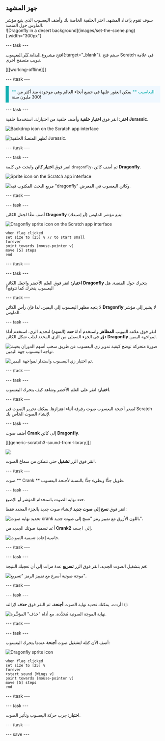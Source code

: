 ## جهز المشهد

<div style="display: flex; flex-wrap: wrap">
<div style="flex-basis: 200px; flex-grow: 1; margin-right: 15px;">
سوف تقوم بإعداد المشهد. اختر الخلفية الخاصة بك وأضف اليعسوب الذي يتبع مؤشر الماوس حول المنصة.
</div>
<div>
![Dragonfly in a desert background](images/set-the-scene.png){:width="300px"}
</div>
</div>

--- task ---

افتح [مشروع البداية كبّر اليعسوب](https://scratch.mit.edu/projects/535695413/editor){:target="_blank"}. سيتم فتح Scratch في علامة تبويب متصفح أخرى.

[[[working-offline]]]

--- /task ---

<p style="border-left: solid; border-width:10px; border-color: #0faeb0; background-color: aliceblue; padding: 10px;">
<span style="color: #0faeb0">** اليعاسيب **</span> يمكن العثور عليها في جميع أنحاء العالم وهي موجودة منذ أكثر من 300 مليون سنة!</p>

--- task ---

**اختر:** انقر فوق **اختيار خلفية** وأضف خلفية من اختيارك. استخدمنا خلفية **Jurassic**.

![Backdrop icon on the Scratch app interface](images/choose-backdrop-icon.png)

![تُظهر المنصةُ الخلفيةَ Jurassic.](images/Jurassic-backdrop.png)

--- /task ---

--- task ---

انقر فوق **اختيار كائن** وابحث عن كلمة `dragonfly`، ثم أضف كائن **Dragonfly**.

![Sprite icon on the Scratch app interface](images/choose-sprite-icon.png)

![مربع البحث المكتوب فيه "dragonfly" وكائن اليعسوب في المعرض.](images/dragonfly-search.png)

--- /task ---

--- task ---

أضف نصًّا لجعل الكائن **Dragonfly** يتبع مؤشر الماوس (أو إصبعك):

![Dragonfly sprite icon on the Scratch app interface](images/dragonfly-icon.png)

```blocks3
when flag clicked
set size to [25] % // to start small
forever
point towards (mouse-pointer v)
move [5] steps
end
```
--- /task ---

--- task ---

**اختبار:** انقر فوق العلم الأخضر واجعل الكائن **Dragonfly** يتحرك حول المنصة. هل اليعسوب يتحرك كما تتوقع؟

--- /task ---

لا يتجه مظهر اليعسوب إلى اليمين، لذا فإن رأس الكائن **Dragonfly** لا يشير إلى مؤشر الماوس.

--- task ---

انقر فوق علامة التبويب **المظاهر** واستخدم أداة **حدد** (السهم) لتحديد الزي. استخدم أداة **دوّر** في الجزء السفلي من الزي المحدد لقلب شكل الكائن **Dragonfly** لمواجهة اليمين.

![صورة متحركة توضح كيفية تدوير زي اليعسوب عن طريق سحب أسهم الدوران بحيث تواجه اليعسوب جهة اليمين.](images/rotated-costume.gif)

![تم اختيار زي اليعسوب واستدار لمواجهة اليمين.](images/rotated-costume.png)

--- /task ---

--- task ---

**اختبار:** انقر على العلم الأخضر وشاهد كيف يتحرك اليعسوب.

--- /task ---

تُصدر أجنحة اليعسوب صوت رفرفة أثناء اهتزازها. يمكنك تحرير الصوت في Scratch لإنشاء الصوت الخاص بك.

--- task ---

أضف صوت **Crank** إلى كائن **Dragonfly**.

[[[generic-scratch3-sound-from-library]]]

![](images/crank-sound-editor.png)

انقر فوق الزر **تشغيل** حتى تتمكن من سماع الصوت.

--- /task ---

صوت ** Crank ** طويل جدًّا وبطيء جدًّا بالنسبة لأجنحة اليعسوب.

--- task ---

حدد نهاية الصوت باستخدام المؤشر أو الإصبع.

انقر فوق **نسخ إلى صوت جديد** لإنشاء صوت جديد بالجزء المحدد فقط:

![تحديد نهاية صوت crank باللون الأزرق مع تمييز رمز "نسخ إلى صوت جديد".](images/crank-copy-end.png)

أعد تسمية صوتك الجديد من **Crank2** إلى `أجنحة`.

![خاصية إعادة تسمية الصوت.](images/crank-wings-sound.png)

--- /task ---

--- task ---

قم بتشغيل الصوت الجديد. انقر فوق الزر **تسريع** عدة مرات إلى أن تعجبك النتيجة:

![موجة صوتية أسرع مع تمييز الرمز "تسريع".](images/wings-faster.png)

--- /task ---

--- task ---

إذا أردت، يمكنك تحديد نهاية الصوت **أجنحة**، ثم النقر فوق **حذف** لإزالته:

![نهاية الموجة الصوتية مُحدَّدة، مع أداة "حذف" المؤشَّرة.](images/wings-shorter.png)

--- /task ---

--- task ---

أضف الآن كتلة لتشغيل صوت **أجنحة** عندما يتحرك اليعسوب:

![Dragonfly sprite icon](images/dragonfly-icon.png)

```blocks3
when flag clicked
set size to [25] %
forever
+start sound [Wings v]
point towards (mouse-pointer v)
move [5] steps
end
```
--- /task ---

--- task ---

**اختبار:** جرب حركة اليعسوب وتأثير الصوت.

--- /task ---

--- save ---
